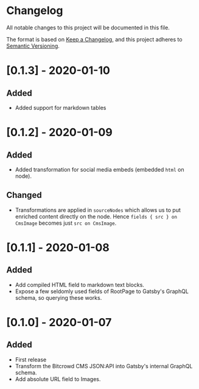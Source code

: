 # Changelog

All notable changes to this project will be documented in this file.

The format is based on [Keep a Changelog](https://keepachangelog.com/en/1.0.0/),
and this project adheres to [Semantic Versioning](https://semver.org/spec/v2.0.0.html).

# [0.1.3] - 2020-01-10

## Added

* Added support for markdown tables

# [0.1.2] - 2020-01-09

## Added

* Added transformation for social media embeds (embedded `html` on node).

## Changed

* Transformations are applied in `sourceNodes` which allows us to put enriched content directly on the node. Hence `fields { src } on CmsImage` becomes just `src on CmsImage`.

# [0.1.1] - 2020-01-08

## Added

* Add compiled HTML field to markdown text blocks.
* Expose a few seldomly used fields of RootPage to Gatsby's GraphQL schema, so querying these works.

# [0.1.0] - 2020-01-07

## Added

* First release
* Transform the Bitcrowd CMS JSON:API into Gatsby's internal GraphQL schema.
* Add absolute URL field to Images.
